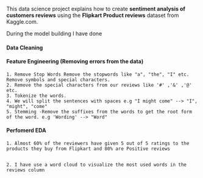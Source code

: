 This data science project explains how to create **sentiment analysis of customers reviews** using
the **Flipkart Product reviews** dataset from Kaggle.com.

During the model building I have done
#### Data Cleaning
#### Feature Engineering (Removing errors from the data)
    1. Remove Stop Words Remove the stopwords like "a", "the", "I" etc. Remove symbols and special characters.
    2. Remove the special characters from our reviews like '#' ,'&' ,'@' etc.
    3. Tokenize the words. 
    4. We will split the sentences with spaces e.g "I might come" --> "I", "might", "come"
    5. Stemming -Remove the suffixes from the words to get the root form of the word. e.g 'Wording' --> "Word"
#### Perfomerd EDA
    1. Almost 60% of the reviewers have given 5 out of 5 ratings to the products they buy from Flipkart and 80% are Positive reviews

    
    2. I have use a word cloud to visualize the most used words in the reviews column
  
